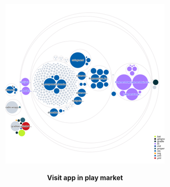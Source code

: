 <p align="center">
  <img width="600" alt="2" src="https://github.com/GvidoNN/TheEscapists2Wiki/blob/master/diagram.svg">
</p>

<h2 align="center"> Visit app in play market <a href="https://play.google.com/store/apps/details?id=my.guide.theescapists2</a> </h2>
